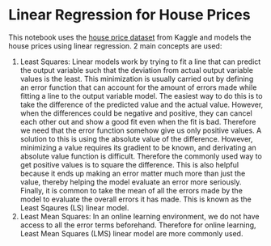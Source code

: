 # Linear Regression for House Prices

This notebook uses the [house price dataset](https://www.kaggle.com/shivachandel/kc-house-data) from Kaggle and models the house prices using linear regression. 2 main concepts are used:
1. Least Squares: Linear models work by trying to fit a line that can predict the output variable such that the deviation from actual output variable values is the least. This minimization is usually carried out by defining an error function that can account for the amount of errors made while fitting a line to the output variable model. The easiest way to do this is to take the difference of the predicted value and the actual value. However, when the differences could be negative and positive, they can cancel each other out and show a good fit even when the fit is bad. Therefore we need that the error function somehow give us only positive values. A solution to this is using the absolute value of the difference. However, minimizing a value requires its gradient to be known, and derivating an absolute value function is difficult. Therefore the commonly used way to get positive values is to square the difference. This is also helpful because it ends up making an error matter much more than just the value, thereby helping the model evaluate an error more seriously. Finally, it is common to take the mean of all the errors made by the model to evaluate the overall errors it has made. This is known as the Least Sqaures (LS) linear model.
2. Least Mean Squares: In an online learning environment, we do not have access to all the error terms beforehand. Therefore for online learning, Least Mean Squares (LMS) linear model are more commonly used.
